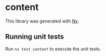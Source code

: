 # content

This library was generated with [Nx](https://nx.dev).

## Running unit tests

Run `nx test content` to execute the unit tests.
